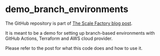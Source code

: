 # demo_branch_environments
The GitHub repository is part of [The Scale Factory blog post](https://scalefactory.com/blog/2023/11/17/branch-based-environments/).

It is meant to be a demo for setting up branch-based environments with GitHub Actions, Terraform and AWS cloud provider.

Please refer to the post for what this code does and how to use it.